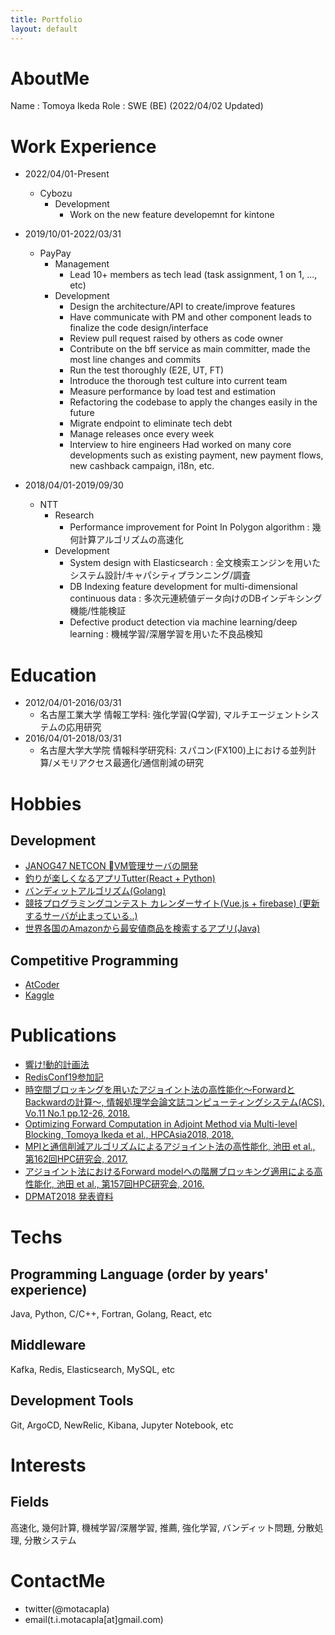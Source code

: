 ```yaml
---
title: Portfolio
layout: default
---
```


# AboutMe
Name : Tomoya Ikeda
Role : SWE (BE)
(2022/04/02 Updated)

# Work Experience
- 2022/04/01-Present
  - Cybozu
    - Development
      - Work on the new feature developemnt for kintone 
- 2019/10/01-2022/03/31
  - PayPay
    - Management
      - Lead 10+ members as tech lead (task assignment, 1 on 1, ..., etc)
    - Development
      - Design the architecture/API to create/improve features
      - Have communicate with PM and other component leads to finalize the code design/interface
      - Review pull request raised by others as code owner
      - Contribute on the bff service as main committer, made the most line changes and commits
      - Run the test thoroughly (E2E, UT, FT)
      - Introduce the thorough test culture into current team
      - Measure performance by load test and estimation
      - Refactoring the codebase to apply the changes easily in the future
      - Migrate endpoint to eliminate tech debt
      - Manage releases once every week
      - Interview to hire engineers
 Had worked on many core developments such as existing payment, new payment flows, new cashback campaign, i18n, etc.

- 2018/04/01-2019/09/30
  - NTT
    - Research
      - Performance improvement for Point In Polygon algorithm : 幾何計算アルゴリズムの高速化
    - Development
      - System design with Elasticsearch : 全文検索エンジンを用いたシステム設計/キャパシティプランニング/調査
      - DB Indexing feature development for multi-dimensional continuous data : 多次元連続値データ向けのDBインデキシング機能/性能検証
      - Defective product detection via machine learning/deep learning : 機械学習/深層学習を用いた不良品検知

# Education
- 2012/04/01-2016/03/31
  - 名古屋工業大学 情報工学科: 強化学習(Q学習), マルチエージェントシステムの応用研究
- 2016/04/01-2018/03/31
  - 名古屋大学大学院 情報科学研究科: スパコン(FX100)上における並列計算/メモリアクセス最適化/通信削減の研究

# Hobbies
## Development
- [JANOG47 NETCON VM管理サーバの開発](https://www.janog.gr.jp/meeting/janog47/netcon-app/)
- [釣りが楽しくなるアプリTutter(React + Python)](http://tutter.org/)
- [バンディットアルゴリズム(Golang)](https://github.com/motacapla/Multi-armed-Bandit-Algorithms)
- [競技プログラミングコンテスト カレンダーサイト(Vue.js + firebase) (更新するサーバが止まっている..)](https://bit.ly/2I58ioQ)
- [世界各国のAmazonから最安値商品を検索するアプリ(Java)](https://qiita.com/motacapla/items/f02233f0feea7cad9244)

## Competitive Programming
- [AtCoder](https://atcoder.jp/users/motacapla?lang=ja)
- [Kaggle](https://www.kaggle.com/tikedameu)

# Publications
- [響け!動的計画法](https://speakerdeck.com/motacapla/xiang-ke-dong-de-ji-hua-fa-dp-ru-men-ge-ren-de-matome)
- [RedisConf19参加記](https://medium.com/nttlabs/redisconf19-58eec0b1f6d2)
- [時空間ブロッキングを用いたアジョイント法の高性能化～ForwardとBackwardの計算～, 情報処理学会論文誌コンピューティングシステム(ACS), Vo.11 No.1 pp.12-26, 2018.](https://ipsj.ixsq.nii.ac.jp/ej/index.php?active_action=repository_view_main_item_detail&page_id=13&block_id=8&item_id=186724&item_no=1)
- [Optimizing Forward Computation in Adjoint Method via Multi-level Blocking, Tomoya Ikeda et al., HPCAsia2018, 2018.](https://www.researchgate.net/publication/322463601_Optimizing_Forward_Computation_in_Adjoint_Method_via_Multi-level_Blocking)
- [MPIと通信削減アルゴリズムによるアジョイント法の高性能化, 池田 et al., 第162回HPC研究会, 2017.](https://ipsj.ixsq.nii.ac.jp/ej/index.php?active_action=repository_view_main_item_detail&page_id=13&block_id=8&item_id=184896&item_no=1)
- [アジョイント法におけるForward modelへの階層ブロッキング適用による高性能化, 池田 et al., 第157回HPC研究会, 2016.](https://ipsj.ixsq.nii.ac.jp/ej/index.php?active_action=repository_action_common_download&block_id=8&page_id=13&item_id=176384&item_no=1&attribute_id=1&file_no=1)
- [DPMAT2018 発表資料](http://www.abc-lib.org/Workshop/DPMAT2017-ikeda.pdf)

# Techs
## Programming Language (order by years' experience)
Java, Python, C/C++, Fortran, Golang, React, etc

## Middleware
Kafka, Redis, Elasticsearch, MySQL, etc

## Development Tools
Git, ArgoCD, NewRelic, Kibana, Jupyter Notebook, etc

# Interests
## Fields
高速化, 幾何計算, 機械学習/深層学習, 推薦, 強化学習, バンディット問題, 分散処理, 分散システム

# ContactMe
- twitter(@motacapla)
- email(t.i.motacapla[at]gmail.com)
